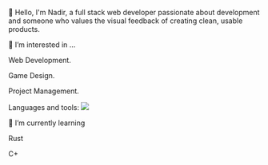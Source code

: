 
<p>👋 Hello, I'm Nadir, a full stack web developer passionate about development and someone who values the visual feedback of creating clean, usable products. </p>
<p>👀 I’m interested in ... </p>
<p> Web Development.</p>
<p>Game Design.</p>
  <p>Project Management.</p>
<p> Languages and tools:     
  <a href="https://skillicons.dev">
    <img src="https://skillicons.dev/icons?i=git,html,js,css,python,php,cs,mongodb,sql, " />
  </a>
</p>
<p>🌱 I’m currently learning</p>
<p>Rust</p>
<p>C+</p>

